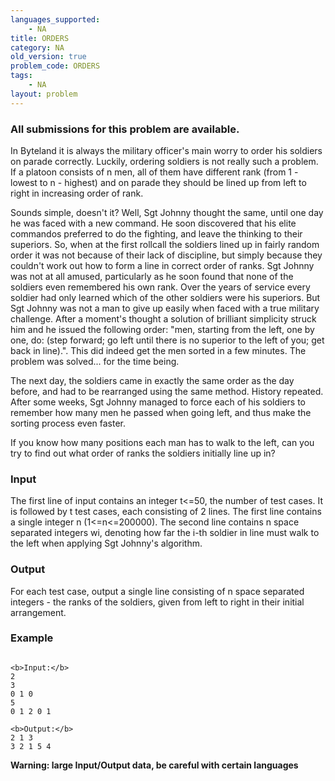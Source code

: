 ```yaml
---
languages_supported:
    - NA
title: ORDERS
category: NA
old_version: true
problem_code: ORDERS
tags:
    - NA
layout: problem
---
```

###  All submissions for this problem are available. 

In Byteland it is always the military officer's main worry to order his soldiers on parade correctly. Luckily, ordering soldiers is not really such a problem. If a platoon consists of n men, all of them have different rank (from 1 - lowest to n - highest) and on parade they should be lined up from left to right in increasing order of rank.

Sounds simple, doesn't it? Well, Sgt Johnny thought the same, until one day he was faced with a new command. He soon discovered that his elite commandos preferred to do the fighting, and leave the thinking to their superiors. So, when at the first rollcall the soldiers lined up in fairly random order it was not because of their lack of discipline, but simply because they couldn't work out how to form a line in correct order of ranks. Sgt Johnny was not at all amused, particularly as he soon found that none of the soldiers even remembered his own rank. Over the years of service every soldier had only learned which of the other soldiers were his superiors. But Sgt Johnny was not a man to give up easily when faced with a true military challenge. After a moment's thought a solution of brilliant simplicity struck him and he issued the following order: "men, starting from the left, one by one, do: (step forward; go left until there is no superior to the left of you; get back in line).". This did indeed get the men sorted in a few minutes. The problem was solved... for the time being.

The next day, the soldiers came in exactly the same order as the day before, and had to be rearranged using the same method. History repeated. After some weeks, Sgt Johnny managed to force each of his soldiers to remember how many men he passed when going left, and thus make the sorting process even faster.

If you know how many positions each man has to walk to the left, can you try to find out what order of ranks the soldiers initially line up in?

### Input

The first line of input contains an integer t<=50, the number of test cases. It is followed by t test cases, each consisting of 2 lines. The first line contains a single integer n (1<=n<=200000). The second line contains n space separated integers wi, denoting how far the i-th soldier in line must walk to the left when applying Sgt Johnny's algorithm.

### Output

For each test case, output a single line consisting of n space separated integers - the ranks of the soldiers, given from left to right in their initial arrangement.

### Example

```

<b>Input:</b>
2
3
0 1 0
5
0 1 2 0 1

<b>Output:</b>
2 1 3
3 2 1 5 4

```
**Warning: large Input/Output data, be careful with certain languages**